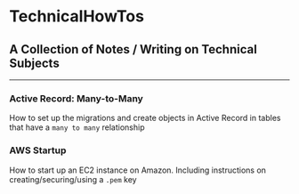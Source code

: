 # TechnicalHowTos
## A Collection of Notes / Writing on Technical Subjects

------------------------

### Active Record: Many-to-Many
How to set up the migrations and create objects in Active Record in tables that have a `many to many` relationship  

### AWS Startup
How to start up an EC2 instance on Amazon. Including instructions on creating/securing/using a `.pem` key
